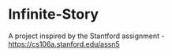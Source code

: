# Infinite-Story
A project inspired by the Stantford assignment - https://cs106a.stanford.edu/assn5
